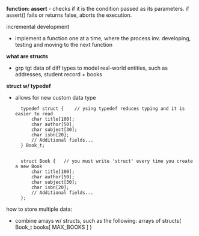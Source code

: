 **function: assert** - checks if it is the condition passed as its parameters. if assert() fails or returns false, aborts the execution. 

incremental development
- implement a function one at a time, where the process inv. developing, testing and moving to the next function

**what are structs**
- grp tgt data of diff types to model real-world entities, such as addresses, student record + books

**struct w/ typedef**
- allows for new custom data type

        typedef struct {    // ysing typedef reduces typing and it is easier to read
            char title[100];
            char author[50];
            char subject[30];
            char isbn[20];
            // Additional fields...
        } Book_t;   


        struct Book {   // you must write 'struct' every time you create a new Book
            char title[100];
            char author[50];
            char subject[30];
            char isbn[20];
            // Additional fields...
        }; 

how to store multiple data:
- combine arrays w/ structs, such as the following: arrays of structs( Book_t books[ MAX_BOOKS ] )
